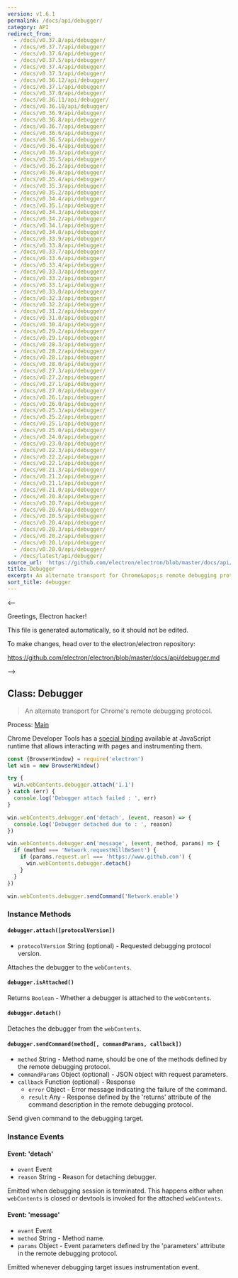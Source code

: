 ```yaml
---
version: v1.6.1
permalink: /docs/api/debugger/
category: API
redirect_from:
  - /docs/v0.37.8/api/debugger/
  - /docs/v0.37.7/api/debugger/
  - /docs/v0.37.6/api/debugger/
  - /docs/v0.37.5/api/debugger/
  - /docs/v0.37.4/api/debugger/
  - /docs/v0.37.3/api/debugger/
  - /docs/v0.36.12/api/debugger/
  - /docs/v0.37.1/api/debugger/
  - /docs/v0.37.0/api/debugger/
  - /docs/v0.36.11/api/debugger/
  - /docs/v0.36.10/api/debugger/
  - /docs/v0.36.9/api/debugger/
  - /docs/v0.36.8/api/debugger/
  - /docs/v0.36.7/api/debugger/
  - /docs/v0.36.6/api/debugger/
  - /docs/v0.36.5/api/debugger/
  - /docs/v0.36.4/api/debugger/
  - /docs/v0.36.3/api/debugger/
  - /docs/v0.35.5/api/debugger/
  - /docs/v0.36.2/api/debugger/
  - /docs/v0.36.0/api/debugger/
  - /docs/v0.35.4/api/debugger/
  - /docs/v0.35.3/api/debugger/
  - /docs/v0.35.2/api/debugger/
  - /docs/v0.34.4/api/debugger/
  - /docs/v0.35.1/api/debugger/
  - /docs/v0.34.3/api/debugger/
  - /docs/v0.34.2/api/debugger/
  - /docs/v0.34.1/api/debugger/
  - /docs/v0.34.0/api/debugger/
  - /docs/v0.33.9/api/debugger/
  - /docs/v0.33.8/api/debugger/
  - /docs/v0.33.7/api/debugger/
  - /docs/v0.33.6/api/debugger/
  - /docs/v0.33.4/api/debugger/
  - /docs/v0.33.3/api/debugger/
  - /docs/v0.33.2/api/debugger/
  - /docs/v0.33.1/api/debugger/
  - /docs/v0.33.0/api/debugger/
  - /docs/v0.32.3/api/debugger/
  - /docs/v0.32.2/api/debugger/
  - /docs/v0.31.2/api/debugger/
  - /docs/v0.31.0/api/debugger/
  - /docs/v0.30.4/api/debugger/
  - /docs/v0.29.2/api/debugger/
  - /docs/v0.29.1/api/debugger/
  - /docs/v0.28.3/api/debugger/
  - /docs/v0.28.2/api/debugger/
  - /docs/v0.28.1/api/debugger/
  - /docs/v0.28.0/api/debugger/
  - /docs/v0.27.3/api/debugger/
  - /docs/v0.27.2/api/debugger/
  - /docs/v0.27.1/api/debugger/
  - /docs/v0.27.0/api/debugger/
  - /docs/v0.26.1/api/debugger/
  - /docs/v0.26.0/api/debugger/
  - /docs/v0.25.3/api/debugger/
  - /docs/v0.25.2/api/debugger/
  - /docs/v0.25.1/api/debugger/
  - /docs/v0.25.0/api/debugger/
  - /docs/v0.24.0/api/debugger/
  - /docs/v0.23.0/api/debugger/
  - /docs/v0.22.3/api/debugger/
  - /docs/v0.22.2/api/debugger/
  - /docs/v0.22.1/api/debugger/
  - /docs/v0.21.3/api/debugger/
  - /docs/v0.21.2/api/debugger/
  - /docs/v0.21.1/api/debugger/
  - /docs/v0.21.0/api/debugger/
  - /docs/v0.20.8/api/debugger/
  - /docs/v0.20.7/api/debugger/
  - /docs/v0.20.6/api/debugger/
  - /docs/v0.20.5/api/debugger/
  - /docs/v0.20.4/api/debugger/
  - /docs/v0.20.3/api/debugger/
  - /docs/v0.20.2/api/debugger/
  - /docs/v0.20.1/api/debugger/
  - /docs/v0.20.0/api/debugger/
  - /docs/latest/api/debugger/
source_url: 'https://github.com/electron/electron/blob/master/docs/api/debugger.md'
title: Debugger
excerpt: An alternate transport for Chrome&apos;s remote debugging protocol.
sort_title: debugger
---
```



<--

Greetings, Electron hacker!

This file is generated automatically, so it should not be edited.

To make changes, head over to the electron/electron repository:

https://github.com/electron/electron/blob/master/docs/api/debugger.md

-->

## Class: Debugger

> An alternate transport for Chrome's remote debugging protocol.

Process: [Main]({{site.baseurl}}/docs/glossary#main-process)

Chrome Developer Tools has a [special binding](https://developer.chrome.com/devtools/docs/debugger-protocol) available at JavaScript runtime that allows interacting with pages and instrumenting them.

```javascript
const {BrowserWindow} = require('electron')
let win = new BrowserWindow()

try {
  win.webContents.debugger.attach('1.1')
} catch (err) {
  console.log('Debugger attach failed : ', err)
}

win.webContents.debugger.on('detach', (event, reason) => {
  console.log('Debugger detached due to : ', reason)
})

win.webContents.debugger.on('message', (event, method, params) => {
  if (method === 'Network.requestWillBeSent') {
    if (params.request.url === 'https://www.github.com') {
      win.webContents.debugger.detach()
    }
  }
})

win.webContents.debugger.sendCommand('Network.enable')
```

### Instance Methods

#### `debugger.attach([protocolVersion])`

*   `protocolVersion` String (optional) - Requested debugging protocol version.

Attaches the debugger to the `webContents`.

#### `debugger.isAttached()`

Returns `Boolean` - Whether a debugger is attached to the `webContents`.

#### `debugger.detach()`

Detaches the debugger from the `webContents`.

#### `debugger.sendCommand(method[, commandParams, callback])`

*   `method` String - Method name, should be one of the methods defined by the remote debugging protocol.
*   `commandParams` Object (optional) - JSON object with request parameters.
*   `callback` Function (optional) - Response
    *   `error` Object - Error message indicating the failure of the command.
    *   `result` Any - Response defined by the 'returns' attribute of the command description in the remote debugging protocol.

Send given command to the debugging target.

### Instance Events

#### Event: 'detach'

*   `event` Event
*   `reason` String - Reason for detaching debugger.

Emitted when debugging session is terminated. This happens either when `webContents` is closed or devtools is invoked for the attached `webContents`.

#### Event: 'message'

*   `event` Event
*   `method` String - Method name.
*   `params` Object - Event parameters defined by the 'parameters' attribute in the remote debugging protocol.

Emitted whenever debugging target issues instrumentation event.
